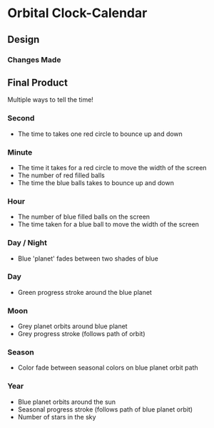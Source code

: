 # Orbital Clock-Calendar
## Design
### Changes Made

## Final Product
Multiple ways to tell the time!

### Second
- The time to takes one red circle to bounce up and down

### Minute
- The time it takes for a red circle to move the width of the screen
- The number of red filled balls 
- The time the blue balls takes to bounce up and down

### Hour
- The number of blue filled balls on the screen
- The time taken for a blue ball to move the width of the screen

### Day / Night
- Blue 'planet' fades between two shades of blue

### Day
- Green progress stroke around the blue planet

### Moon
- Grey planet orbits around blue planet
- Grey progress stroke (follows path of orbit)

### Season 
- Color fade between seasonal colors on blue planet orbit path

### Year
- Blue planet orbits around the sun
- Seasonal progress stroke (follows path of blue planet orbit)
- Number of stars in the sky



